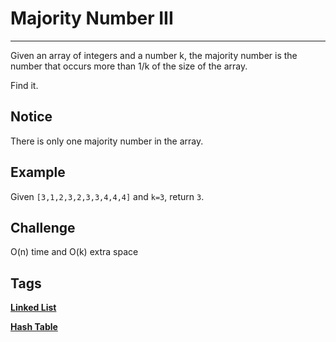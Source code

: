 # Majority Number III
-----
Given an array of integers and a number k, the majority number is the number that occurs more than 1/k of the size of the array.

Find it.

## Notice
There is only one majority number in the array.

## Example
Given ```[3,1,2,3,2,3,3,4,4,4]``` and ```k=3```, return ```3```.

## Challenge
O(n) time and O(k) extra space

## Tags
**[Linked List](http://www.lintcode.com/tag/linked-list/)**

**[Hash Table](http://www.lintcode.com/tag/hash-table/)**